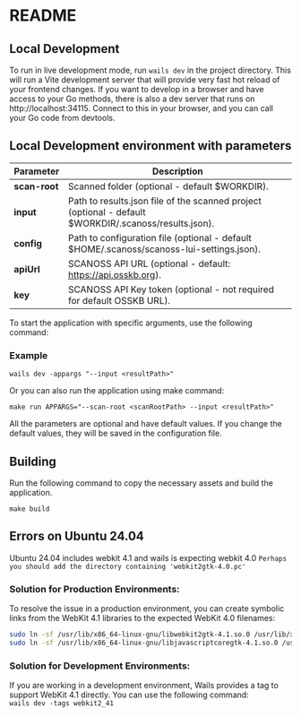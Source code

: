 # README


## Local Development

To run in live development mode, run `wails dev` in the project directory. This will run a Vite development
server that will provide very fast hot reload of your frontend changes. If you want to develop in a browser
and have access to your Go methods, there is also a dev server that runs on http://localhost:34115. Connect
to this in your browser, and you can call your Go code from devtools.

## Local Development environment with parameters
| Parameter      | Description                                                                 |
|----------------|-----------------------------------------------------------------------------|
| **scan-root**  | Scanned folder (optional - default $WORKDIR).                               |
| **input**      | Path to results.json file of the scanned project (optional - default $WORKDIR/.scanoss/results.json). |
| **config**     | Path to configuration file (optional - default $HOME/.scanoss/scanoss-lui-settings.json). |
| **apiUrl**     | SCANOSS API URL (optional - default: https://api.osskb.org).                |
| **key**        | SCANOSS API Key token (optional - not required for default OSSKB URL).      |

To start the application with specific arguments, use the following command:

### Example
```shell
wails dev -appargs "--input <resultPath>" 
```

Or you can also run the application using make command:
```shell
make run APPARGS="--scan-root <scanRootPath> --input <resultPath>"
```

All the parameters are optional and have default values. If you change the default values, they will be saved in the configuration file.

## Building

Run the following command to copy the necessary assets and build the application.

```shell
make build
```


## Errors on Ubuntu 24.04
Ubuntu 24.04 includes webkit 4.1 and wails is expecting webkit 4.0
`Perhaps you should add the directory containing 'webkit2gtk-4.0.pc'`

### Solution for Production Environments:
To resolve the issue in a production environment, you can create symbolic links from the WebKit 4.1 libraries to the expected WebKit 4.0 filenames:
```bash
sudo ln -sf /usr/lib/x86_64-linux-gnu/libwebkit2gtk-4.1.so.0 /usr/lib/x86_64-linux-gnu/libwebkit2gtk-4.0.so.37 &&
sudo ln -sf /usr/lib/x86_64-linux-gnu/libjavascriptcoregtk-4.1.so.0 /usr/lib/x86_64-linux-gnu/libjavascriptcoregtk-4.0.so.18
````
### Solution for Development Environments:
If you are working in a development environment, Wails provides a tag to support WebKit 4.1 directly. You can use the following command:<br>
`
wails dev -tags webkit2_41
`






